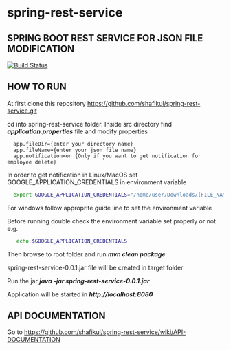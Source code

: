 # spring-rest-service

SPRING BOOT REST SERVICE FOR JSON FILE MODIFICATION
---

[![Build Status](https://travis-ci.org/shafikul/spring-rest-service.svg?branch=master)](https://travis-ci.org/shafikul/spring-rest-service)


## HOW TO RUN 

At first clone this repository https://github.com/shafikul/spring-rest-service.git  

cd into spring-rest-service folder. Inside src directory find ***application.properties*** file and modify properties  

```doc
  app.fileDir={enter your directory name}    
  app.fileName={enter your json file name}  
  app.notification=on {Only if you want to get notification for employee delete}
```

In order to get notification in Linux/MacOS set GOOGLE_APPLICATION_CREDENTIALS in environment variable

```sh
  export GOOGLE_APPLICATION_CREDENTIALS="/home/user/Downloads/[FILE_NAME].json"
```

For windows follow approprite guide line to set the environment variable

Before running double check the environment variable set properly or not e.g.

 ```sh 
    echo $GOOGLE_APPLICATION_CREDENTIALS 
 ```

Then browse to root folder and run ***mvn clean package***  

spring-rest-service-0.0.1.jar file will be created in target folder  

Run the jar ***java -jar spring-rest-service-0.0.1.jar***  

Application will be started in ***http://localhost:8080***  


## API DOCUMENTATION

Go to https://github.com/shafikul/spring-rest-service/wiki/API-DOCUMENTATION
